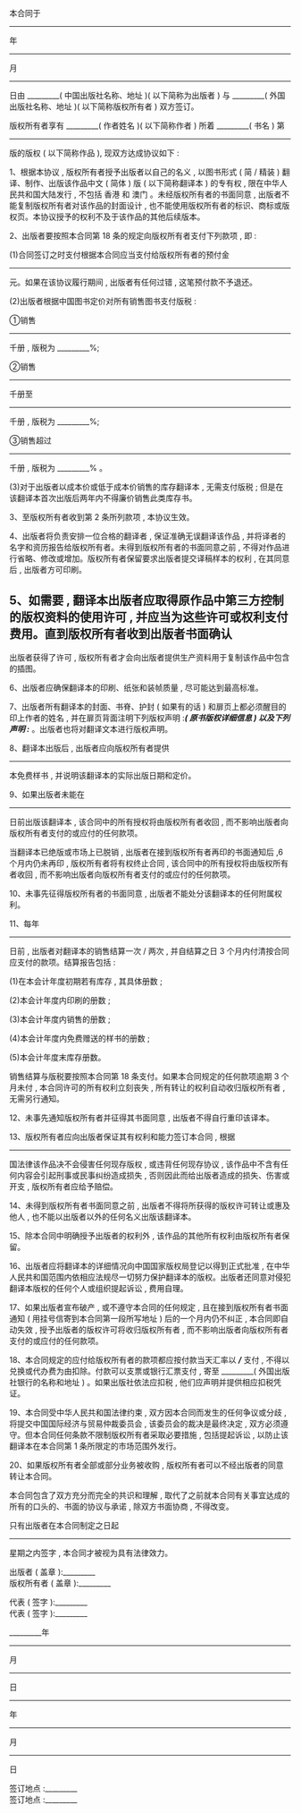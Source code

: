 
 



本合同于
_________
年
_________
月
_________
日由
_________(
中国出版社名称、地址
)(
以下简称为出版者
)
与
_________(
外国出版社名称、地址
)(
以下简称版权所有者
)
双方签订。




版权所有者享有
_________(
作者姓名
)(
以下简称作者
)
所着
_________(
书名
)
第
_________
版的版权
(
以下简称作品
),
现双方达成协议如下
:





1、根据本协议
,
版权所有者授予出版者以自己的名义
,
以图书形式
(
简
/
精装
)
翻译、制作、出版该作品中文
(
简体
)
版
(
以下简称翻译本
)
的专有权
,
限在中华人民共和国大陆发行
,
不包括
香港
和
澳门
。未经版权所有者的书面同意
,
出版者不能复制版权所有者对该作品的封面设计
,
也不能使用版权所有者的标识、商标或版权页。本协议授予的权利不及于该作品的其他后续版本。




2、出版者要按照本合同第
18
条的规定向版权所有者支付下列款项
,
即
:





(1)合同签订之时支付根据本合同应当支付给版权所有者的预付金
_________
元。如果在该协议履行期间
,
出版者有任何过错
,
这笔预付款不予退还。




(2)出版者根据中国图书定价对所有销售图书支付版税
:





①销售
_________
千册
,
版税为
_________%;





②销售
_________
千册至
_________
千册
,
版税为
_________%;





③销售超过
_________
千册
,
版税为
_________%
。




(3)对于出版者以成本价或低于成本价销售的库存翻译本
,
无需支付版税
;
但是在该翻译本首次出版后两年内不得廉价销售此类库存书。




3、至版权所有者收到第
2
条所列款项
,
本协议生效。




4、出版者将负责安排一位合格的翻译者
,
保证准确无误翻译该作品
,
并将译者的名字和资历报告给版权所有者。未得到版权所有者的书面同意之前
,
不得对作品进行省略、修改或增加。版权所有者保留要求出版者提交译稿样本的权利
,
在其同意后
,
出版者方可印刷。




5、如需要
,
翻译本出版者应取得原作品中第三方控制的版权资料的使用许可
,
并应当为这些许可或权利支付费用。直到版权所有者收到出版者书面确认
--
出版者获得了许可
,
版权所有者才会向出版者提供生产资料用于复制该作品中包含的插图。




6、出版者应确保翻译本的印刷、纸张和装帧质量
,
尽可能达到最高标准。




7、出版者所有翻译本的封面、书脊、护封
(
如果有的话
)
和扉页上都必须醒目的印上作者的姓名
,
并在扉页背面注明下列版权声明
:_________(
原书版权详细信息
)
以及下列声明
:_________
。出版者也将对翻译文本进行版权声明。




8、翻译本出版后
,
出版者应向版权所有者提供
_________
本免费样书
,
并说明该翻译本的实际出版日期和定价。




9、如果出版者未能在
_________
日前出版该翻译本
,
该合同中的所有授权将由版权所有者收回
,
而不影响出版者向版权所有者支付的或应付的任何款项。




当翻译本已绝版或市场上已脱销
,
出版者在接到版权所有者再印的书面通知后
,6
个月内仍未再印
,
版权所有者将有权终止合同
,
该合同中的所有授权将由版权所有者收回
,
而不影响出版者向版权所有者支付的或应付的任何款项。




10、未事先征得版权所有者的书面同意
,
出版者不能处分该翻译本的任何附属权利。




11、每年
_________
日前
,
出版者对翻译本的销售结算一次
/
两次
,
并自结算之日
3
个月内付清按合同应支付的款项。结算报告包括
:





(1)在本会计年度初期若有库存
,
其具体册数
;





(2)本会计年度内印刷的册数
;





(3)本会计年度内销售的册数
;





(4)本会计年度内免费赠送的样书的册数
;





(5)本会计年度末库存册数。




销售结算与版税要按照本合同第
18
条支付。如果本合同规定的任何款项逾期
3
个月未付
,
本合同许可的所有权利立刻丧失
,
所有转让的权利自动收归版权所有者
,
无需另行通知。




12、未事先通知版权所有者并征得其书面同意
,
出版者不得自行重印该译本。




13、版权所有者应向出版者保证其有权利和能力签订本合同
,
根据
________
国法律该作品决不会侵害任何现存版权
,
或违背任何现存协议
,
该作品中不含有任何内容会引起刑事或民事纠纷造成损失
,
否则因此而给出版者造成的损失、伤害或开支
,
版权所有者应给予赔偿。




14、未得到版权所有者书面同意之前
,
出版者不得将所获得的版权许可转让或惠及他人
,
也不能以出版者以外的任何名义出版该翻译本。




15、除本合同中明确授予出版者的权利外
,
该作品的其他所有权利由版权所有者保留。




16、出版者应将翻译本的详细情况向中国国家版权局登记以得到正式批准
,
在中华人民共和国范围内依相应法规尽一切努力保护翻译本的版权。出版者还同意对侵犯翻译本版权的任何个人或组织提起诉讼
,
费用自理。




17、如果出版者宣布破产
,
或不遵守本合同的任何规定
,
且在接到版权所有者书面通知
(
用挂号信寄到本合同第一段所写地址
)
后的一个月内仍不纠正
,
本合同即自动失效
,
授予出版者的版权许可将收归版权所有者
,
而不影响出版者向版权所有者支付的或应付的任何款项。




18、本合同规定的应付给版权所有者的款项都应按付款当天汇率以
_________/_________
支付
,
不得以兑换或代办费为由扣除。付款可以支票或银行汇票支付
,
寄至
_________(
外国出版社银行的名称和地址
)
。如果出版社依法应扣税
,
他们应声明并提供相应扣税凭证。




19、本合同受中华人民共和国法律约束
,
双方因本合同而发生的任何争议或分歧
,
将提交中国国际经济与贸易仲裁委员会
,
该委员会的裁决是最终决定
,
双方必须遵守。但本合同任何条款不限制版权所有者采取必要措施
,
包括提起诉讼
,
以防止该翻译本在本合同第
1
条所限定的市场范围外发行。




20、如果版权所有者全部或部分业务被收购
,
版权所有者可以不经出版者的同意转让本合同。




本合同包含了双方充分而完全的共识和理解
,
取代了之前就本合同有关事宜达成的所有的口头的、书面的协议与承诺
,
除双方书面协商
,
不得改变。




只有出版者在本合同制定之日起
_________
星期之内签字
,
本合同才被视为具有法律效力。




出版者
(
盖章
):_________       
版权所有者
(
盖章
):_________     





代表
(
签字
):_________           
代表
(
签字
):_________        





_________年
____
月
____
日 
_________
年
____
月
____
日        




签订地点
:_________              
签订地点
:_________


 


 

 
 
 
 
 
  


  
 

  


  


  
 
 
 
 

